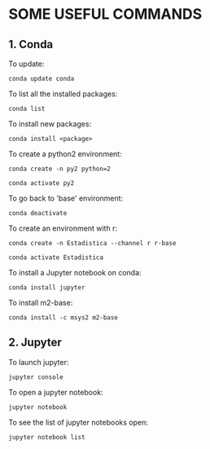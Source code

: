 SOME USEFUL COMMANDS
====================

## 1. Conda

To update:

    conda update conda

To list all the installed packages:

    conda list

To install new packages:

    conda install <package>

To create a python2 environment:

    conda create -n py2 python=2
   
    conda activate py2

To go back to 'base' environment:

    conda deactivate

To create an environment with r:

    conda create -n Estadistica --channel r r-base

    conda activate Estadistica

To install a Jupyter notebook on conda:

    conda install jupyter

To install m2-base:

    conda install -c msys2 m2-base

## 2. Jupyter

To launch jupyter:

    jupyter console

To open a jupyter notebook:

    jupyter notebook

To see the list of jupyter notebooks open:

    jupyter notebook list

